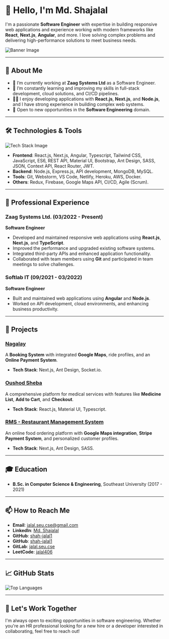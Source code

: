 # 👋 Hello, I'm Md. Shajalal

I'm a passionate **Software Engineer** with expertise in building responsive web applications and experience working with modern frameworks like **React**, **Next.js**, **Angular**, and more. I love solving complex problems and delivering high-performance solutions to meet business needs.

![Banner Image](path_to_your_image) <!-- You can include a professional banner here -->

---

## 🌟 **About Me**

- 🔭 I’m currently working at **Zaag Systems Ltd** as a Software Engineer.
- 🌱 I’m constantly learning and improving my skills in full-stack development, cloud solutions, and CI/CD pipelines.
- 👨‍💻 I enjoy developing applications with **React.js**, **Next.js**, and **Node.js**, and I have strong experience in building complex web systems.
- 🚀 Open to new opportunities in the **Software Engineering** domain.

---

## 🛠️ **Technologies & Tools**

![Tech Stack Image](path_to_your_tech_stack_image)

- **Frontend**: React.js, Next.js, Angular, Typescript, Tailwind CSS, JavaScript, ES6, REST API, Material UI, Bootstrap, Ant Design, SASS, JSON, Context API, React Router, JWT.
- **Backend**: Node.js, Express.js, API development, MongoDB, MySQL.
- **Tools**: Git, Webstorm, VS Code, Netlify, Heroku, AWS, Docker.
- **Others**: Redux, Firebase, Google Maps API, CI/CD, Agile (Scrum).

---

## 💼 **Professional Experience**

### **Zaag Systems Ltd.** (03/2022 - Present)  
**Software Engineer**

- Developed and maintained responsive web applications using **React.js**, **Next.js**, and **TypeScript**.
- Improved the performance and upgraded existing software systems.
- Integrated third-party APIs and enhanced application functionality.
- Collaborated with team members using **Git** and participated in team meetings to solve challenges.

### **Softlab IT** (09/2021 - 03/2022)  
**Software Engineer**

- Built and maintained web applications using **Angular** and **Node.js**.
- Worked on API development, cloud environments, and enhancing business productivity.

---

## 🚀 **Projects**

### [Nagalay](https://www.nagalay.com)
A **Booking System** with integrated **Google Maps**, ride profiles, and an **Online Payment System**.

- **Tech Stack**: Next.js, Ant Design, Socket.io.

### [Oushod Sheba](https://oushodsheba.com/)
A comprehensive platform for medical services with features like **Medicine List**, **Add to Cart**, and **Checkout**.

- **Tech Stack**: React.js, Material UI, Typescript.

### [RMS - Restaurant Management System](https://zaag.zenresto.com/login)
An online food ordering platform with **Google Maps integration**, **Stripe Payment System**, and personalized customer profiles.

- **Tech Stack**: Next.js, Ant Design, SASS.

---

## 🎓 **Education**

- **B.Sc. in Computer Science & Engineering**, Southeast University (2017 - 2021)

---

## 📫 **How to Reach Me**

- **Email**: [jalal.seu.cse@gmail.com](mailto:jalal.seu.cse@gmail.com)
- **LinkedIn**: [Md. Shajalal](https://www.linkedin.com/in/shah-jalal-10/)
- **GitHub**: [shah-jalal1](https://github.com/shah-jalal1)
- **GitHub**: [shah-jalal1](https://github.com/jalal-zaag)
- **GitLab**: [jalal.seu.cse](https://gitlab.com/jalal.seu.cse)
- **LeetCode**: [jalal406](https://leetcode.com/u/jalal406/)

---

## 📈 **GitHub Stats**


![Top Languages](https://github-readme-stats.vercel.app/api/top-langs/?username=jalal-zaag&layout=compact&theme=radical)

---

## 💼 **Let's Work Together**

I'm always open to exciting opportunities in software engineering. Whether you're an HR professional looking for a new hire or a developer interested in collaborating, feel free to reach out!

